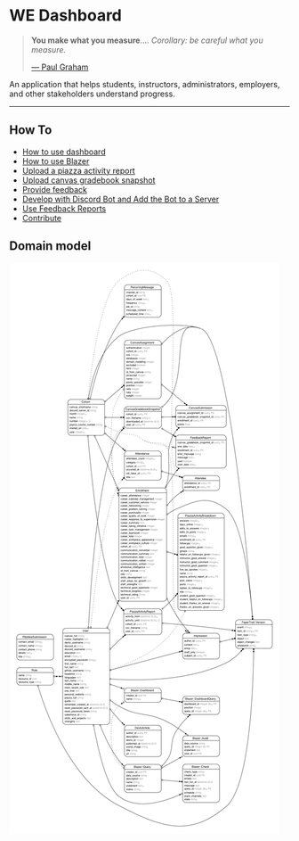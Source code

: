 # WE Dashboard

> **You make what you measure**.... _Corollary: be careful what you measure._
>
> [— Paul Graham](http://www.paulgraham.com/13sentences.html#:~:text=7.%20You%20make%20what,careful%20what%20you%20measure.)

An application that helps students, instructors, administrators, employers, and other stakeholders understand progress.

---

## How To

- [How to use dashboard](./docs/how-to-use-dashboard.md)
- [How to use Blazer](./docs/how-to-use-blazer.md)
- [Upload a piazza activity report](./docs/how-to-upload-piazza-activity-report.md)
- [Upload canvas gradebook snapshot](./docs/how-to-upload-canvas-gradebook-snapshot.md)
- [Provide feedback](./docs/how-to-provide-feedback.md)
- [Develop with Discord Bot and Add the Bot to a Server](./docs/how-to-develop-with-discord-bot.md)
- [Use Feedback Reports](./docs/how-to-use-feedback-reports.md)
- [Contribute](./docs/how-to-contribute.md)

## Domain model

![Domain Model](erd.png?raw=true "Domain Model")

